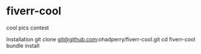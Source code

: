 # fiverr-cool
cool pics contest


Installation 
git clone git@github.com:ohadperry/fiverr-cool.git
cd fiverr-cool
bundle install


